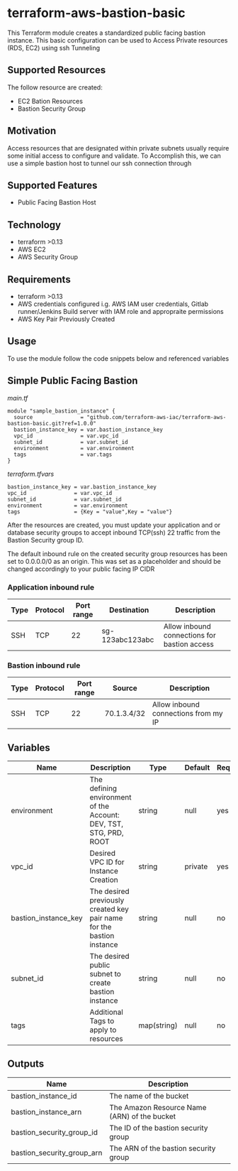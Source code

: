# terraform-aws-bastion-basic

This Terraform module creates a standardized public facing bastion instance. This basic configuration can be used to
Access Private resources (RDS, EC2) using ssh Tunneling

## Supported Resources

The follow resource are created:

- EC2 Bation Resources
- Bastion Security Group

## Motivation

Access resources that are designated within private subnets usually require some initial access to configure and validate.
To Accomplish this, we can use a simple bastion host to tunnel our ssh connection through

## Supported Features

- Public Facing Bastion Host

## Technology

- terraform >0.13
- AWS EC2
- AWS Security Group

## Requirements

- terraform >0.13
- AWS credentials configured i.g. AWS IAM user credentials, Gitlab runner/Jenkins Build server with IAM role and
  appropraite permissions
- AWS Key Pair Previously Created

## Usage

To use the module follow the code snippets below and referenced variables

## Simple Public Facing Bastion

_main.tf_

```hcl
module "sample_bastion_instance" {
  source               = "github.com/terraform-aws-iac/terraform-aws-bastion-basic.git?ref=1.0.0"
  bastion_instance_key = var.bastion_instance_key
  vpc_id               = var.vpc_id
  subnet_id            = var.subnet_id
  environment          = var.environment
  tags                 = var.tags
}
```

_terraform.tfvars_

```hcl
bastion_instance_key = var.bastion_instance_key
vpc_id               = var.vpc_id
subnet_id            = var.subnet_id
environment          = var.environment
tags                 = {Key = "value",Key = "value"}
```

After the resources are created, you must update your application and or database security groups to accept inbound
TCP(ssh) 22 traffic from the Bastion Security group ID.

The default inbound rule on the created security group resources has been set to 0.0.0.0/0 as an origin. This was set
as a placeholder and should be changed accordingly to your public facing IP CIDR

### Application inbound rule

| Type | Protocol | Port range | Destination     | Description                                  |
| ---- | -------- | ---------- | --------------- | -------------------------------------------- |
| SSH  | TCP      | 22         | sg-123abc123abc | Allow inbound connections for bastion access |

### Bastion inbound rule

| Type | Protocol | Port range | Source      | Description                          |
| ---- | -------- | ---------- | ----------- | ------------------------------------ |
| SSH  | TCP      | 22         | 70.1.3.4/32 | Allow inbound connections from my IP |

## Variables

| Name                 | Description                                                           | Type        | Default | Required |
| -------------------- | --------------------------------------------------------------------- | ----------- | ------- | -------- |
| environment          | The defining environment of the Account: DEV, TST, STG, PRD, ROOT     | string      | null    | yes      |
| vpc_id               | Desired VPC ID for Instance Creation                                  | string      | private | yes      |
| bastion_instance_key | The desired previously created key pair name for the bastion instance | string      | null    | no       |
| subnet_id            | The desired public subnet to create bastion instance                  | string      | null    | no       |
| tags                 | Additional Tags to apply to resources                                 | map(string) | null    | no       |

## Outputs

| Name                       | Description                                  |
| -------------------------- | -------------------------------------------- |
| bastion_instance_id        | The name of the bucket                       |
| bastion_instance_arn       | The Amazon Resource Name (ARN) of the bucket |
| bastion_security_group_id  | The ID of the bastion security group         |
| bastion_security_group_arn | The ARN of the bastion security group        |
